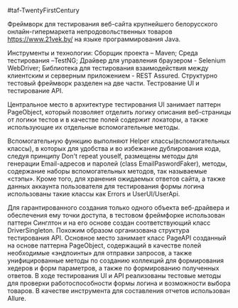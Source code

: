 #taf-TwentyFirstCentury 

  Фреймворк для тестирования веб-сайта крупнейшего белорусского онлайн-гипермаркета непродовольственных товаров https://www.21vek.by/ на языке программирования Java.

  Инструменты и технологии: 
Сборщик проекта – Maven;
Среда тестирования –TestNG;
Драйвер для управления браузером - Selenium WebDriver; 
Библиотека для тестирования взаимодействия между клиентским и серверным приложением - REST Assured.
Структурно тестовый фреймворк разделен на две части. Тестрование UI и тестирование API.

  Центральное место в архитектуре тестирования UI занимает паттерн PageObject, который позволяет отделить логику описания веб-страницы от логики тестов и в качестве полей содержит локаторы, а также использующие их отдельные вспомогательные методы.  

  Вспомогательную функцию выполняют Helper классы(вспомогательных классы), в которых для удобства и во избежание дублирования кода, следуя принципу Don't repeat youself, размещены методы для генерации Email-адресов и паролей (class EmailPaswordFaker), методы, содержание наборы вспомогательных методов, так называемые «стэпы». Кроме того, для хранения ожидаемых ответов сайта, а также данных аккаунта пользователя для тестирования формы логина использованы такие классы как Errors и UserUI/UserApi.

  Для гарантированного создания только одного объекта веб-драйвера и обеспечения ему точки доступа, в тестовом фреймфорке использован паттерн Синглтон и на его основе создан соответствующий класс DriverSingleton.
  Похожим образом организована структура тестирования API. Основное место занимает класс PageAPI созданный на основе паттерна PageObject, содержащий в качестве полей необходимые «эндпоинты» для отправки запросов, а также унифицированные методы по созданию коллекций для формирования хедеров и форм параметров, а также по формированию полученных ответов. 
  В ходе тестирования UI и API реализованы тестовые методы для проверки работоспособности формы логина и возможности выбора товаров. 
  В качестве инструмента для составления отчетов использован Allure.
